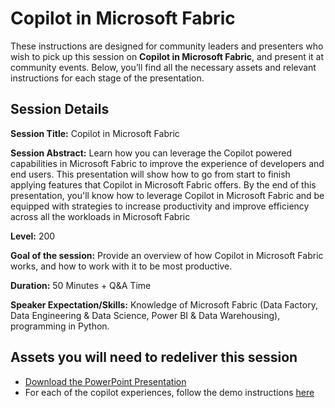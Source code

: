 # Copilot in Microsoft Fabric

These instructions are designed for community leaders and presenters who wish to pick up this session on **Copilot in Microsoft Fabric**, and present it at community events. Below, you’ll find all the necessary assets and relevant instructions for each stage of the presentation.

## Session Details

**Session Title:** Copilot in Microsoft Fabric

**Session Abstract:** Learn how you can leverage the Copilot powered capabilities in Microsoft Fabric to improve the experience of developers and end users. This presentation will show how to go from start to finish applying features that Copilot in Microsoft Fabric offers. By the end of this presentation, you'll know how to leverage Copilot in Microsoft Fabric and be equipped with strategies to increase productivity and improve efficiency across all the workloads in Microsoft Fabric

**Level:** 200

**Goal of the session:** Provide an overview of how Copilot in Microsoft Fabric works, and how to work with it to be most productive.

**Duration:** 50 Minutes + Q&A Time

**Speaker Expectation/Skills:** Knowledge of Microsoft Fabric (Data Factory, Data Engineering & Data Science, Power BI & Data Warehousing), programming in Python.

## Assets you will need to redeliver this session
* [Download the PowerPoint Presentation](https://github.com/microsoft/community-content/releases/download/SeasonOfAI-Copilots/copilot.in.microsoft.fabric.pptx)
* For each of the copilot experiences, follow the demo instructions [here](https://aka.ms/FabricCopilotTutorial)
